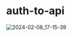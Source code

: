 # auth-to-api
![2024-02-08_17-15-39](https://github.com/ismales/auth-to-api/assets/118177389/89cb4d44-c59a-473c-9d55-49468a264d5f)
